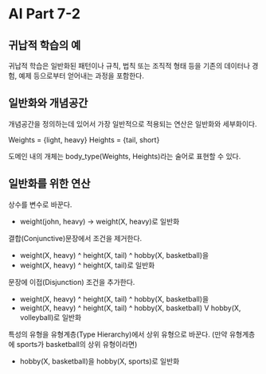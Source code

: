 # AI Part 7-2

## 귀납적 학습의 예

귀납적 학습은 일반화된 패턴이나 규칙, 법칙 또는 조직적 형태 등을 기존의 데이터나 경험, 예제 등으로부터 얻어내는 과정을 포함한다.

## 일반화와 개념공간
개념공간을 정의하는데 있어서 가장 일반적으로 적용되는 연산은 일반화와 세부화이다.

Weights = {light, heavy}
Heights = {tail, short}

도메인 내의 개체는 body_type(Weights, Heights)라는 술어로 표현할 수 있다.

## 일반화를 위한 연산

상수를 변수로 바꾼다.
- weight(john, heavy) -> weight(X, heavy)로 일반화

결합(Conjunctive)문장에서 조건을 제거한다.
- weight(X, heavy) ^ height(X, tail) ^ hobby(X, basketball)을
- weight(X, heavy) ^ height(X, tail)로 일반화

문장에 이접(Disjunction) 조건을 추가한다.
- weight(X, heavy) ^ height(X, tail) ^ hobby(X, basketball)을
- weight(X, heavy) ^ height(X, tail) ^ hobby(X, basketball) V hobby(X, volleyball)로 일반화

특성의 유형을 유형계층(Type Hierarchy)에서 상위 유형으로 바꾼다.
(만약 유형계층에 sports가 basketball의 상위 유형이라면)
- hobby(X, basketball)을 hobby(X, sports)로 일반화


